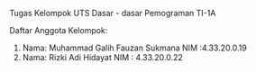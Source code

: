Tugas Kelompok UTS Dasar - dasar Pemograman TI-1A

Daftar Anggota Kelompok:
1. Nama: Muhammad Galih Fauzan Sukmana 
   NIM :4.33.20.0.19
2. Nama: Rizki Adi Hidayat
   NIM : 4.33.20.0.22
